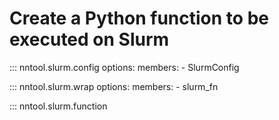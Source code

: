 # Create a Python function to be executed on Slurm

::: nntool.slurm.config
    options:
        members:
            - SlurmConfig

::: nntool.slurm.wrap
    options:
      members:
        - slurm_fn

::: nntool.slurm.function
